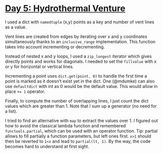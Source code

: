 # [Day 5: Hydrothermal Venture](https://adventofcode.com/2021/day/5)

I used a dict with `namedtuple` (x,y) points as a key and number of vent lines as a value.

Vent lines are created from edges by iterating over x and y coordinates simultaneously thanks to an `inclusive_range` implementation.
This function takes into account incrementing or decrementing.

Instead of nested x and y loops, I used a `zip_longest` iterator which gives directly points and works for diagonals. I needed to set the `fillvalue` with x or y for horizontal or vertical lines.

Incrementing a point uses `dict.get(point, 0)` to handle the first time a point is marked as it doesn't exist yet in the dict. One (@mdumke) can also use `defaultdict` with int as 0 would be the default value. This would allow in place `+= 1` operator. 

Finally, to compute the number of overlapping lines, I just count the dict values which are greater than 1.
Note that I sum up a generator (no need for a list).

I tried to find an alternative with `map` to extract the values over 1. I figured out how to avoid the classical lambda function and remembered `functools.partial`, which can be used with an operator function.
Tip: partial allows to fill partially a function parameters, but left ones first. `x>1` should then be reverted to `1<x` and lead to `partial(lt, 1)`.
By the way, the code becomes hard to understand at first sight.

